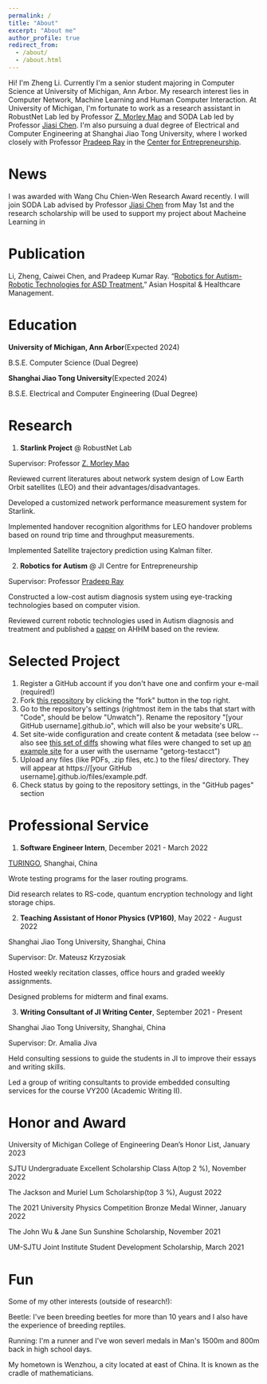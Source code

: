 ```yaml
---
permalink: /
title: "About"
excerpt: "About me"
author_profile: true
redirect_from:
  - /about/
  - /about.html
---
```


Hi! I'm Zheng Li. Currently I'm a senior student majoring in Computer Science at University of Michigan, Ann Arbor. My research interest lies in Computer Network, Machine Learning and Human Computer Interaction. At University of Michigan, I'm fortunate to work as a research assistant in RobustNet Lab led by Professor [Z. Morley Mao](https://web.eecs.umich.edu/~zmao/) and SODA Lab led by Professor [Jiasi Chen](https://jiasi.engin.umich.edu/). I'm also pursuing a dual degree of Electrical and Computer Engineering at Shanghai Jiao Tong University, where I worked closely with Professor [Pradeep Ray](https://sites.ji.sjtu.edu.cn/entrepreneurship/views/pradeep_bio.html) in the [Center for Entrepreneurship](https://sites.ji.sjtu.edu.cn/entrepreneurship/views/about.html).

# News

I was awarded with Wang Chu Chien-Wen Research Award recently. I will join SODA Lab advised by Professor [Jiasi Chen](https://jiasi.engin.umich.edu/) from May 1st and the research scholarship will be used to support my project about Macheine Learning in

# Publication

Li, Zheng, Caiwei Chen, and Pradeep Kumar Ray. “[Robotics for Autism- Robotic Technologies for ASD Treatment.](https://www.asianhhm.com/information-technology/robotics-for-autism)” Asian Hospital & Healthcare Management.

# Education

**University of Michigan, Ann Arbor**(Expected 2024)

B.S.E. Computer Science (Dual Degree)

**Shanghai Jiao Tong University**(Expected 2024)

B.S.E. Electrical and Computer Engineering (Dual Degree)

# Research

1. **Starlink Project** @ RobustNet Lab

Supervisor: Professor [Z. Morley Mao](https://web.eecs.umich.edu/~zmao/)

Reviewed current literatures about network system design of Low Earth Orbit satellites (LEO) and their advantages/disadvantages.

Developed a customized network performance measurement system for Starlink.

Implemented handover recognition algorithms for LEO handover problems based on round trip time and throughput measurements.

Implemented Satellite trajectory prediction using Kalman filter.

<!-- 2. Efficient Text-to-3D Generation @ SODA Lab

Supervisor: Professor [Jiasi Chen](https://jiasi.engin.umich.edu/) -->

2. **Robotics for Autism** @ JI Centre for Entrepreneurship

Supervisor: Professor [Pradeep Ray](https://sites.ji.sjtu.edu.cn/entrepreneurship/views/pradeep_bio.html)

Constructed a low-cost autism diagnosis system using eye-tracking technologies based on computer vision.

Reviewed current robotic technologies used in Autism diagnosis and treatment and published a [paper](https://www.asianhhm.com/information-technology/robotics-for-autism) on AHHM based on the review.

# Selected Project

1. Register a GitHub account if you don't have one and confirm your e-mail (required!)
1. Fork [this repository](https://github.com/academicpages/academicpages.github.io) by clicking the "fork" button in the top right.
1. Go to the repository's settings (rightmost item in the tabs that start with "Code", should be below "Unwatch"). Rename the repository "[your GitHub username].github.io", which will also be your website's URL.
1. Set site-wide configuration and create content & metadata (see below -- also see [this set of diffs](http://archive.is/3TPas) showing what files were changed to set up [an example site](https://getorg-testacct.github.io) for a user with the username "getorg-testacct")
1. Upload any files (like PDFs, .zip files, etc.) to the files/ directory. They will appear at https://[your GitHub username].github.io/files/example.pdf.
1. Check status by going to the repository settings, in the "GitHub pages" section

# Professional Service

1. **Software Engineer Intern**, December 2021 - March 2022

[TURINGO](https://www.turingq.com/index-en.html), Shanghai, China

Wrote testing programs for the laser routing programs.

Did research relates to RS-code, quantum encryption technology and light storage chips.

2. **Teaching Assistant of Honor Physics (VP160)**, May 2022 - August 2022

Shanghai Jiao Tong University, Shanghai, China

Supervisor: Dr. Mateusz Krzyzosiak

Hosted weekly recitation classes, office hours and graded weekly assignments.

Designed problems for midterm and final exams.

3. **Writing Consultant of JI Writing Center**, September 2021 - Present

Shanghai Jiao Tong University, Shanghai, China

Supervisor: Dr. Amalia Jiva

Held consulting sessions to guide the students in JI to improve their essays and writing skills.

Led a group of writing consultants to provide embedded consulting services for the course VY200 (Academic Writing II).

# Honor and Award

University of Michigan College of Engineering Dean’s Honor List, January 2023

SJTU Undergraduate Excellent Scholarship Class A(top 2 \%), November 2022

The Jackson and Muriel Lum Scholarship(top 3 \%), August 2022

The 2021 University Physics Competition Bronze Medal Winner, January 2022

The John Wu \& Jane Sun Sunshine Scholarship, November 2021

UM-SJTU Joint Institute Student Development Scholarship, March 2021

# Fun

Some of my other interests (outside of research!):

Beetle: I've been breeding beetles for more than 10 years and I also have the experience of breeding reptiles.

Running: I'm a runner and I've won severl medals in Man's 1500m and 800m back in high school days.

My hometown is Wenzhou, a city located at east of China. It is known as the cradle of mathematicians.
